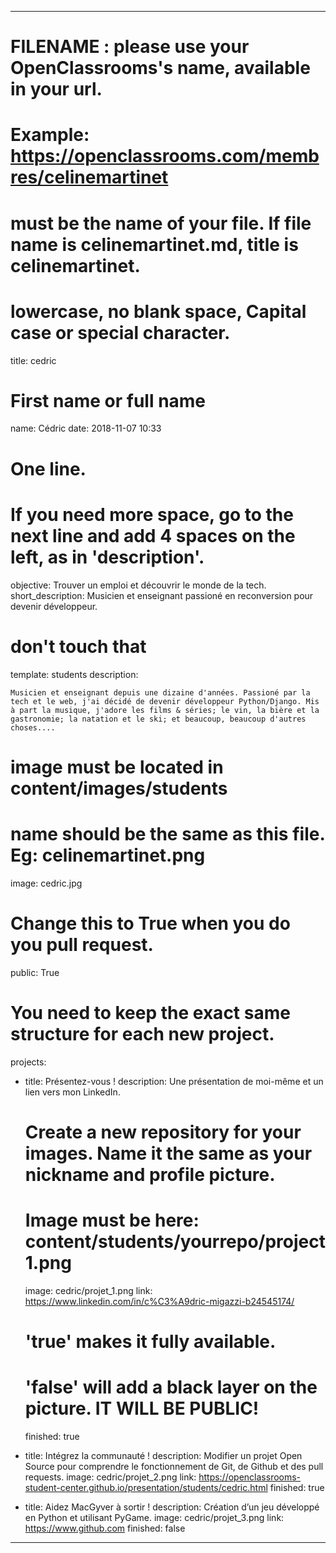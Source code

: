 ---


# FILENAME : please use your OpenClassrooms's name, available in your url.
# Example: https://openclassrooms.com/membres/celinemartinet
# must be the name of your file. If file name is celinemartinet.md, title is celinemartinet.
# lowercase, no blank space, Capital case or special character.

title: cedric


# First name or full name
name: Cédric
date: 2018-11-07 10:33

# One line.
# If you need more space, go to the next line and add 4 spaces on the left, as in 'description'.
objective: Trouver un emploi et découvrir le monde de la tech.
short_description: Musicien et enseignant passioné en reconversion pour devenir développeur.

# don't touch that
template: students
description:

    Musicien et enseignant depuis une dizaine d'années. Passioné par la tech et le web, j'ai décidé de devenir développeur Python/Django. Mis à part la musique, j'adore les films & séries; le vin, la bière et la gastronomie; la natation et le ski; et beaucoup, beaucoup d'autres choses....

# image must be located in content/images/students
# name should be the same as this file. Eg: celinemartinet.png
image: cedric.jpg


# Change this to True when you do you pull request.
public: True


# You need to keep the exact same structure for each new project.
projects:
  - title: Présentez-vous !
    description: Une présentation de moi-même et un lien vers mon LinkedIn.

    # Create a new repository for your images. Name it the same as your nickname and profile picture.
    # Image must be here: content/students/yourrepo/project1.png
    image: cedric/projet_1.png
    link: https://www.linkedin.com/in/c%C3%A9dric-migazzi-b24545174/

    # 'true' makes it fully available.
    # 'false' will add a black layer on the picture. IT WILL BE PUBLIC!
    finished: true

  - title: Intégrez la communauté !
    description: Modifier un projet Open Source pour comprendre le fonctionnement de Git, de Github et des pull requests. 
    image: cedric/projet_2.png
    link: https://openclassrooms-student-center.github.io/presentation/students/cedric.html
    finished: true

  - title: Aidez MacGyver à sortir !
    description: Création d’un jeu développé en Python et utilisant PyGame.
    image: cedric/projet_3.png
    link: https://www.github.com
    finished: false

---